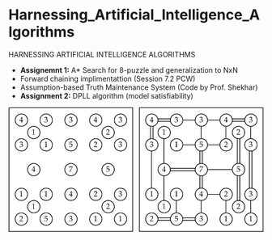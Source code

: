 # Harnessing_Artificial_Intelligence_Algorithms
HARNESSING ARTIFICIAL INTELLIGENCE ALGORITHMS

- **Assignemnt 1:** A* Search for 8-puzzle and generalization to NxN
- Forward chaining implimentattion (Session 7.2 PCW)
- Assumption-based Truth Maintenance System (Code by Prof. Shekhar)
- **Assignment 2:** DPLL algorithm (model satisfiability)  
  
![Github](https://github.com/Tahahaha7/Harnessing_Artificial_Intelligence_Algorithms/blob/master/output_3_1.png)
